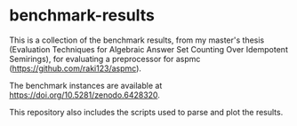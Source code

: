 # benchmark-results

This is a collection of the benchmark results, from my master's thesis (Evaluation Techniques for Algebraic Answer Set Counting Over Idempotent Semirings), for evaluating a preprocessor for aspmc (https://github.com/raki123/aspmc).

The benchmark instances are available at https://doi.org/10.5281/zenodo.6428320.

This repository also includes the scripts used to parse and plot the results.
